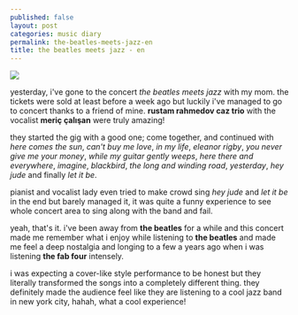 ```yaml
---
published: false
layout: post
categories: music diary
permalink: the-beatles-meets-jazz-en
title: the beatles meets jazz - en
---
```

![]({{site.baseurl}}/images/abbeyroad.jpg)

yesterday, i've gone to the concert _the beatles meets jazz_ with my mom. the tickets were sold at least before a week ago but luckily i've managed to go to concert thanks to a friend of mine. **rustam rahmedov caz trio** with the vocalist **meriç çalışan** were truly amazing! 

they started the gig with a good one; come together, and continued with _here comes the sun_, _can't buy me love_, _in my life_, _eleanor rigby_, _you never give me your money_, _while my guitar gently weeps_, _here there and everywhere_, _imagine_, _blackbird_, _the long and winding road_, _yesterday_, _hey jude_ and finally _let it be_.

pianist and vocalist lady even tried to make crowd sing _hey jude_ and _let it be_ in the end but barely managed it, it was quite a funny experience to see whole concert area to sing along with the band and fail.

yeah, that's it. i've been away from **the beatles** for a while and this concert made me remember what i enjoy while listening to **the beatles** and made me feel a deep nostalgia and longing to a few a years ago when i was listening **the fab four** intensely.

i was expecting a cover-like style performance to be honest but they literally transformed the songs into a completely different thing. they definitely made the audience feel like they are listening to a cool jazz band in new york city, hahah, what a cool experience! 

